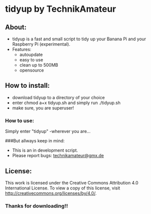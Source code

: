 # tidyup by TechnikAmateur

## About:
- tidyup is a fast and small script to tidy up your Banana Pi and your Raspberry Pi (experimental).
- Features:
  - autoupdate
  - easy to use
  - clean up to 500MB
  - opensource

## How to install:
- download tidyup to a directory of your choice
- enter chmod a+x tidyup.sh and simply run ./tidyup.sh
- make sure, you are superuser!

### How to use:

Simply enter "tidyup" -wherever you are...

###But allways keep in mind:

- This is an in development script.
- Please report bugs: [technikamateur@gmx.de](mailto:technikamateur@gmx.de)

## License:
This work is licensed under the Creative Commons Attribution 4.0 International License. To view a copy of this license, visit http://creativecommons.org/licenses/by/4.0/.

### Thanks for downloading!!
